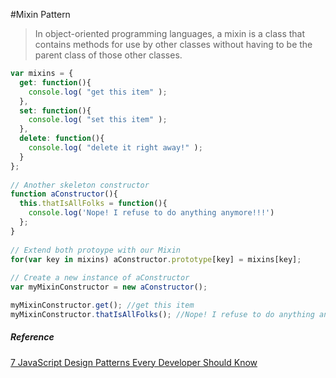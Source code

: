 #Mixin Pattern

> In object-oriented programming languages, a mixin is a class that contains methods for use by other classes without having to be the parent class of those other classes.

```javaScript
var mixins = {
  get: function(){
    console.log( "get this item" );
  },
  set: function(){
    console.log( "set this item" );
  },
  delete: function(){
    console.log( "delete it right away!" );
  }
};
 
// Another skeleton constructor
function aConstructor(){
  this.thatIsAllFolks = function(){ 
    console.log('Nope! I refuse to do anything anymore!!!')
  };
}
 
// Extend both protoype with our Mixin
for(var key in mixins) aConstructor.prototype[key] = mixins[key];
 
// Create a new instance of aConstructor
var myMixinConstructor = new aConstructor();

myMixinConstructor.get(); //get this item
myMixinConstructor.thatIsAllFolks(); //Nope! I refuse to do anything anymore!!!
```

##### Reference
[7 JavaScript Design Patterns Every Developer Should Know](https://javascript.plainenglish.io/7-javascript-design-patterns-every-developer-should-know-df9c40e7debf)